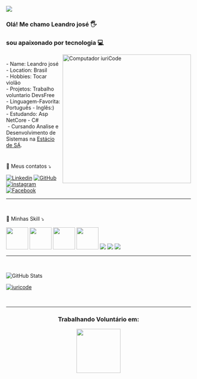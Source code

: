 
![](https://komarev.com/ghpvc/?username=leandrodev1989&color=006bed)

### Olá!  Me chamo Leandro josé 🖐️ 
### sou apaixonado por tecnologia 💻

<img src="https://raw.githubusercontent.com/MicaelliMedeiros/micaellimedeiros/master/image/computer-illustration.png" min-width="500px" max-width="200px" width="350px" align="right" alt="Computador iuriCode">
<br>
- Name: Leandro josé
<br>
- Location: Brasil 
<br>
- Hobbies: Tocar violão
<br>
- Projetos: Trabalho voluntario DevsFree
<br>
- Linguagem-Favorita: Português - Inglês:)
<br>
   - Estudando: Asp NetCore - C#
<br>&nbsp;- Cursando Analise e Desenvolvimento de Sistemas na <a href="https://portal.estacio.br/unidades/centro-universit%C3%A1rio-est%C3%A1cio-do-recife/">Estácio de SÁ</a>.
<br>
<br>

###

<p align="left">
  💌 Meus contatos ⤵️
</p>

[![Linkedin](https://img.shields.io/badge/LinkedIn-0077B5?style=for-the-badge&logo=linkedin&logoColor=white)](https://www.linkedin.com/in/leandro-jos%C3%A9-da-silva-b81474203/)
[![GitHub](https://img.shields.io/badge/GitHub-100000?style=for-the-badge&logo=github&logoColor=whit)](https://github.com/leandrodev1989)
[![instagram](https://img.shields.io/badge/Instagram-E4405F?style=for-the-badge&logo=instagram&logoColor=white)](https://www.instagram.com/leandrojose.jose/)
[![Facebook](https://img.shields.io/badge/Facebook-1877F2?style=for-the-badge&logo=facebook&logoColor=white)](https://www.facebook.com/profile.php?id=100012038952460)

-----
<br>

🚀 Minhas Skill ⤵️

<img src="https://cdn.jsdelivr.net/gh/devicons/devicon/icons/csharp/csharp-original.svg" min-width="100px" max-width="100px" width="60px" align="none"/>
<img src="https://cdn.jsdelivr.net/gh/devicons/devicon/icons/dotnetcore/dotnetcore-original.svg"min-width="100px" max-width="100px" width="60px" align="none" />
<img src="https://cdn.jsdelivr.net/gh/devicons/devicon/icons/css3/css3-original-wordmark.svg"min-width="100px" max-width="100px" width="60px" align="none" />
<img src="https://cdn.jsdelivr.net/gh/devicons/devicon/icons/microsoftsqlserver/microsoftsqlserver-plain-wordmark.svg"min-width="100px" max-width="100px" width="60px" align="none" />
<img src="https://img.shields.io/badge/HTML-239120?style=for-the-badge&logo=html5&logoColor=white" />
<img src="https://img.shields.io/badge/Markdown-000000?style=for-the-badge&logo=markdown&logoColor=white" />
<img src="https://img.shields.io/badge/Microsoft-666666?style=for-the-badge&logo=microsoft&logoColor=white"/>

----
<br>

![GitHub Stats](https://github-readme-stats.vercel.app/api?username=leandrodev1989&show_icons=true&theme=dracula)

[![iuricode](https://github-readme-stats.vercel.app/api/top-langs/?username=leandrodev1989&hide=html&layout=compact=true&theme=dracula)](https://github.com/iuricode/)

<br>

----
<h3 align="center">Trabalhando  Voluntário em:</h3>

<p align="center">
  <a href="https://github.com/DevsFree">
    <img
      align="center"
      height="120em"
      src="https://github-readme-stats.vercel.app/api/pin/?username=DevsFree&repo=DevsFree&theme=tokyonight">
    </img>
  </a>
</p>


















